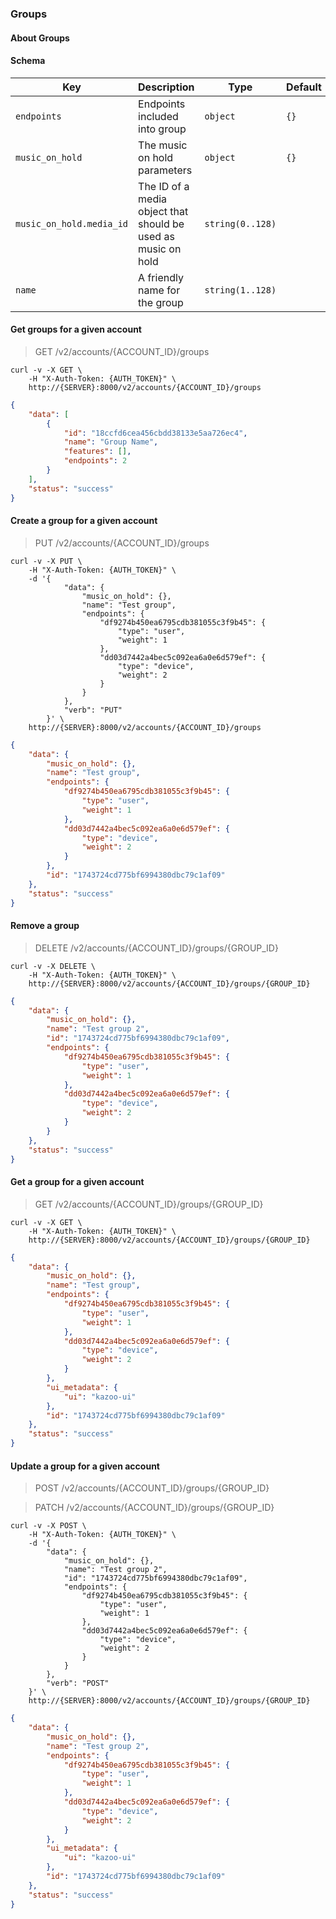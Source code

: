### Groups

#### About Groups

#### Schema

Key | Description | Type | Default | Required
--- | ----------- | ---- | ------- | --------
`endpoints` | Endpoints included into group | `object` | `{}` | `true`
`music_on_hold` | The music on hold parameters | `object` | `{}` | `false`
`music_on_hold.media_id` | The ID of a media object that should be used as music on hold | `string(0..128)` |   | `false`
`name` | A friendly name for the group | `string(1..128)` |   | `true`


#### Get groups for a given account

> GET /v2/accounts/{ACCOUNT_ID}/groups

```shell
curl -v -X GET \
    -H "X-Auth-Token: {AUTH_TOKEN}" \
    http://{SERVER}:8000/v2/accounts/{ACCOUNT_ID}/groups
```

```json
{
    "data": [
        {
            "id": "18ccfd6cea456cbdd38133e5aa726ec4",
            "name": "Group Name",
            "features": [],
            "endpoints": 2
        }
    ],
    "status": "success"
}
```


#### Create a group for a given account

> PUT /v2/accounts/{ACCOUNT_ID}/groups

```shell
curl -v -X PUT \
    -H "X-Auth-Token: {AUTH_TOKEN}" \
    -d '{
            "data": {
                "music_on_hold": {},
                "name": "Test group",
                "endpoints": {
                    "df9274b450ea6795cdb381055c3f9b45": {
                        "type": "user",
                        "weight": 1
                    },
                    "dd03d7442a4bec5c092ea6a0e6d579ef": {
                        "type": "device",
                        "weight": 2
                    }
                }
            },
            "verb": "PUT"
        }' \
    http://{SERVER}:8000/v2/accounts/{ACCOUNT_ID}/groups
```

```json
{
    "data": {
        "music_on_hold": {},
        "name": "Test group",
        "endpoints": {
            "df9274b450ea6795cdb381055c3f9b45": {
                "type": "user",
                "weight": 1
            },
            "dd03d7442a4bec5c092ea6a0e6d579ef": {
                "type": "device",
                "weight": 2
            }
        },
        "id": "1743724cd775bf6994380dbc79c1af09"
    },
    "status": "success"
}
```


#### Remove a group

> DELETE /v2/accounts/{ACCOUNT_ID}/groups/{GROUP_ID}

```shell
curl -v -X DELETE \
    -H "X-Auth-Token: {AUTH_TOKEN}" \
    http://{SERVER}:8000/v2/accounts/{ACCOUNT_ID}/groups/{GROUP_ID}
```

```json
{
    "data": {
        "music_on_hold": {},
        "name": "Test group 2",
        "id": "1743724cd775bf6994380dbc79c1af09",
        "endpoints": {
            "df9274b450ea6795cdb381055c3f9b45": {
                "type": "user",
                "weight": 1
            },
            "dd03d7442a4bec5c092ea6a0e6d579ef": {
                "type": "device",
                "weight": 2
            }
        }
    },
    "status": "success"
}
```


#### Get a group for a given account

> GET /v2/accounts/{ACCOUNT_ID}/groups/{GROUP_ID}

```shell
curl -v -X GET \
    -H "X-Auth-Token: {AUTH_TOKEN}" \
    http://{SERVER}:8000/v2/accounts/{ACCOUNT_ID}/groups/{GROUP_ID}
```

```json
{
    "data": {
        "music_on_hold": {},
        "name": "Test group",
        "endpoints": {
            "df9274b450ea6795cdb381055c3f9b45": {
                "type": "user",
                "weight": 1
            },
            "dd03d7442a4bec5c092ea6a0e6d579ef": {
                "type": "device",
                "weight": 2
            }
        },
        "ui_metadata": {
            "ui": "kazoo-ui"
        },
        "id": "1743724cd775bf6994380dbc79c1af09"
    },
    "status": "success"
}
```


#### Update a group for a given account

> POST /v2/accounts/{ACCOUNT_ID}/groups/{GROUP_ID}

> PATCH /v2/accounts/{ACCOUNT_ID}/groups/{GROUP_ID}

```shell
curl -v -X POST \
    -H "X-Auth-Token: {AUTH_TOKEN}" \
    -d '{
        "data": {
            "music_on_hold": {},
            "name": "Test group 2",
            "id": "1743724cd775bf6994380dbc79c1af09",
            "endpoints": {
                "df9274b450ea6795cdb381055c3f9b45": {
                    "type": "user",
                    "weight": 1
                },
                "dd03d7442a4bec5c092ea6a0e6d579ef": {
                    "type": "device",
                    "weight": 2
                }
            }
        },
        "verb": "POST"
    }' \
    http://{SERVER}:8000/v2/accounts/{ACCOUNT_ID}/groups/{GROUP_ID}
```

```json
{
    "data": {
        "music_on_hold": {},
        "name": "Test group 2",
        "endpoints": {
            "df9274b450ea6795cdb381055c3f9b45": {
                "type": "user",
                "weight": 1
            },
            "dd03d7442a4bec5c092ea6a0e6d579ef": {
                "type": "device",
                "weight": 2
            }
        },
        "ui_metadata": {
            "ui": "kazoo-ui"
        },
        "id": "1743724cd775bf6994380dbc79c1af09"
    },
    "status": "success"
}
```
